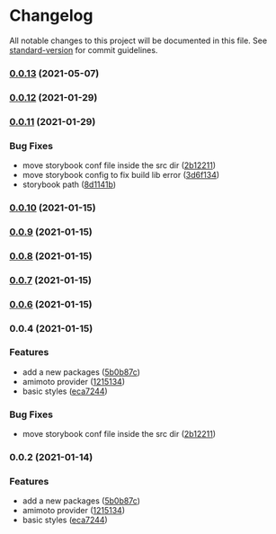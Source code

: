 # Changelog

All notable changes to this project will be documented in this file. See [standard-version](https://github.com/conventional-changelog/standard-version) for commit guidelines.

### [0.0.13](https://github.com/digitalcube/galaxy/compare/@galaxy/amimoto@v0.0.12...@galaxy/amimoto@v0.0.13) (2021-05-07)

### [0.0.12](https://github.com/digitalcube/galaxy/compare/@galaxy/amimoto@v0.0.11...@galaxy/amimoto@v0.0.12) (2021-01-29)

### [0.0.11](https://github.com/digitalcube/galaxy/compare/@galaxy/amimoto@v0.0.2...@galaxy/amimoto@v0.0.11) (2021-01-29)


### Bug Fixes

* move storybook conf file inside the src dir ([2b12211](https://github.com/digitalcube/galaxy/commit/2b12211363d60659624b75e02816fa8cbce7875f))
* move storybook config to fix build lib error ([3d6f134](https://github.com/digitalcube/galaxy/commit/3d6f1342a2e72394fd96fcf89aff0363af0ac71f))
* storybook path ([8d1141b](https://github.com/digitalcube/galaxy/commit/8d1141bbc2055a14a1379b05150e74e1b29d62ec))

### [0.0.10](https://github.com/digitalcube/galaxy/compare/@galaxy/amimoto@v0.0.9...@galaxy/amimoto@v0.0.10) (2021-01-15)

### [0.0.9](https://github.com/digitalcube/galaxy/compare/@galaxy/amimoto@v0.0.8...@galaxy/amimoto@v0.0.9) (2021-01-15)

### [0.0.8](https://github.com/digitalcube/galaxy/compare/@galaxy/amimoto@v0.0.7...@galaxy/amimoto@v0.0.8) (2021-01-15)

### [0.0.7](https://github.com/digitalcube/galaxy/compare/@galaxy/amimoto@v0.0.6...@galaxy/amimoto@v0.0.7) (2021-01-15)

### [0.0.6](https://github.com/digitalcube/galaxy/compare/@galaxy/amimoto@v0.0.4...@galaxy/amimoto@v0.0.6) (2021-01-15)

### 0.0.4 (2021-01-15)


### Features

* add a new packages ([5b0b87c](https://github.com/digitalcube/galaxy/commit/5b0b87ce3b668334be8e8c74d05acf0870c8d051))
* amimoto provider ([1215134](https://github.com/digitalcube/galaxy/commit/12151345f2d92c8feaa545da7dbb7f3346c4ca28))
* basic styles ([eca7244](https://github.com/digitalcube/galaxy/commit/eca7244ad33bba879a5d1aff2e949a66d605e6f9))


### Bug Fixes

* move storybook conf file inside the src dir ([2b12211](https://github.com/digitalcube/galaxy/commit/2b12211363d60659624b75e02816fa8cbce7875f))

### 0.0.2 (2021-01-14)


### Features

* add a new packages ([5b0b87c](https://github.com/digitalcube/galaxy/commit/5b0b87ce3b668334be8e8c74d05acf0870c8d051))
* amimoto provider ([1215134](https://github.com/digitalcube/galaxy/commit/12151345f2d92c8feaa545da7dbb7f3346c4ca28))
* basic styles ([eca7244](https://github.com/digitalcube/galaxy/commit/eca7244ad33bba879a5d1aff2e949a66d605e6f9))

